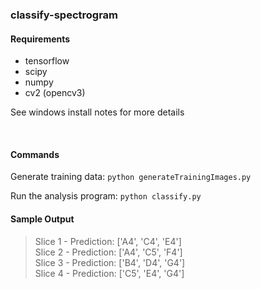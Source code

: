 ### classify-spectrogram

#### Requirements

* tensorflow
* scipy
* numpy
* cv2 (opencv3)

See windows install notes for more details

<br />

#### Commands

Generate training data: `python generateTrainingImages.py`

Run the analysis program: `python classify.py`


#### Sample Output

> Slice 1 - Prediction: ['A4', 'C4', 'E4']  
> Slice 2 - Prediction: ['A4', 'C5', 'F4']  
> Slice 3 - Prediction: ['B4', 'D4', 'G4']  
> Slice 4 - Prediction: ['C5', 'E4', 'G4']
